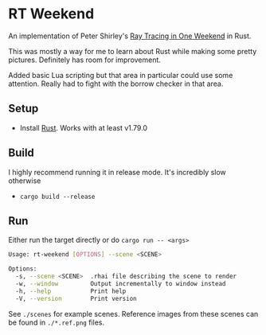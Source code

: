# RT Weekend

An implementation of Peter Shirley's
[Ray Tracing in One Weekend](https://raytracing.github.io/books/RayTracingInOneWeekend.html)
in Rust.

This was mostly a way for me to learn about Rust while making some pretty
pictures. Definitely has room for improvement.

Added basic Lua scripting but that area in particular could use some attention.
Really had to fight with the borrow checker in that area.

## Setup

- Install [Rust](https://www.rust-lang.org/). Works with at least v1.79.0

## Build

I highly recommend running it in release mode. It's incredibly slow otherwise

- `cargo build --release`

## Run

Either run the target directly or do `cargo run -- <args>`

```bash
Usage: rt-weekend [OPTIONS] --scene <SCENE>

Options:
  -s, --scene <SCENE>  .rhai file describing the scene to render
  -w, --window         Output incrementally to window instead
  -h, --help           Print help
  -V, --version        Print version
```

See `./scenes` for example scenes. Reference images from these scenes can be
found in `./*.ref.png` files.
